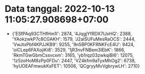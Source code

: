 # Data tanggal: 2022-10-13 11:05:27.908698+07:00

* {'ESfPAq93CTHfHm1I': 2874, '4JqgjYfRDX7IJxHQ': 2388, 'YAokzwkP7c8CGAKH': 1579, 'J2aISUFuMesRaOCS': 2444, 'VwJtxPbf4KPJJKB9': 9255, '9n5BP0KFRNKFcE4U': 9424, 'oiCLep6FAXojiKi8': 3529, '1jR3nvFNBem3lEbK': 1866, 'RkmTGwGbmCssvcxm': 3165, 'yb1rqz03zwkqiBl6': 12075, '1zSzoHoM8zPp0FDu': 2447, 'VZ4kfm9aTyxMhOg2': 6738, 'hyUOEAFmwukKsFET': 10506, 'QCgryyMvVgbrywLH': 2710}
